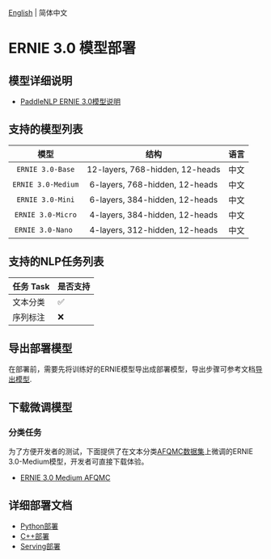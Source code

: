[English](README.md) | 简体中文

# ERNIE 3.0 模型部署

## 模型详细说明
- [PaddleNLP ERNIE 3.0模型说明](https://github.com/PaddlePaddle/PaddleNLP/tree/release/2.4/model_zoo/ernie-3.0)

## 支持的模型列表

| 模型 |  结构  | 语言 |
| :---: | :--------: | :--------: |
| `ERNIE 3.0-Base`| 12-layers, 768-hidden, 12-heads | 中文 |
| `ERNIE 3.0-Medium`| 6-layers, 768-hidden, 12-heads | 中文 |
| `ERNIE 3.0-Mini`| 6-layers, 384-hidden, 12-heads | 中文 |
| `ERNIE 3.0-Micro`| 4-layers, 384-hidden, 12-heads | 中文 |
| `ERNIE 3.0-Nano `| 4-layers, 312-hidden, 12-heads | 中文 |

## 支持的NLP任务列表

| 任务 Task  |  是否支持   |
| :--------------- | ------- |
| 文本分类 | ✅ |
| 序列标注 | ❌ |

## 导出部署模型

在部署前，需要先将训练好的ERNIE模型导出成部署模型，导出步骤可参考文档[导出模型](https://github.com/PaddlePaddle/PaddleNLP/tree/release/2.4/model_zoo/ernie-3.0).

## 下载微调模型

### 分类任务

为了方便开发者的测试，下面提供了在文本分类[AFQMC数据集](https://bj.bcebos.com/paddlenlp/datasets/afqmc_public.zip)上微调的ERNIE 3.0-Medium模型，开发者可直接下载体验。

- [ERNIE 3.0 Medium AFQMC](https://bj.bcebos.com/fastdeploy/models/ernie-3.0/ernie-3.0-medium-zh-afqmc.tgz)

## 详细部署文档

- [Python部署](python)
- [C++部署](cpp)
- [Serving部署](serving)
